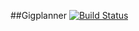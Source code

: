 ##Gigplanner [![Build Status](https://travis-ci.org/jessebuitenhuis/GigPlanner.svg?branch=master)](https://travis-ci.org/jessebuitenhuis/GigPlanner)
